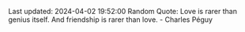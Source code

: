 Last updated: 2024-04-02 19:52:00
Random Quote: Love is rarer than genius itself. And friendship is rarer than love. - Charles Péguy